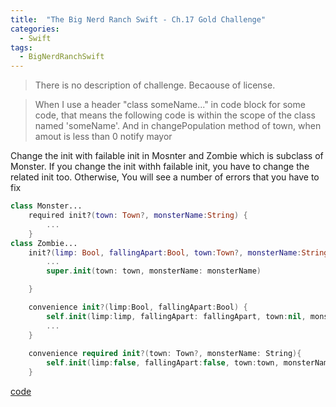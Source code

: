 ```yaml
---
title:  "The Big Nerd Ranch Swift - Ch.17 Gold Challenge"
categories: 
  - Swift
tags:
  - BigNerdRanchSwift
---
```


> There is no description of challenge. Becaouse of license.

> When I use a header "class someName..." in code block for some code, that means the following code is within the scope of the class named 'someName'. And in changePopulation method of town, when amout is less than 0 notify mayor

Change the init with failable init in Mosnter and Zombie which is subclass of Monster. If you change the init withh failable init, you have to change the related init too. Otherwise, You will see a number of errors that you have to fix

```swift
class Monster...
    required init?(town: Town?, monsterName:String) {
        ...
    }
class Zombie...
    init?(limp: Bool, fallingApart:Bool, town:Town?, monsterName:String) {
        ...
        super.init(town: town, monsterName: monsterName)

    }

    convenience init?(limp:Bool, fallingApart:Bool) {
        self.init(limp:limp, fallingApart: fallingApart, town:nil, monsterName:"Fred")
        ...
    }
    
    convenience required init?(town: Town?, monsterName: String){
        self.init(limp:false, fallingApart:false, town:town, monsterName:monsterName)
    }

```

  [code](https://github.com/HaeSeongPark/BNRSwift/tree/master/17MonsterTown/MonsterTown)